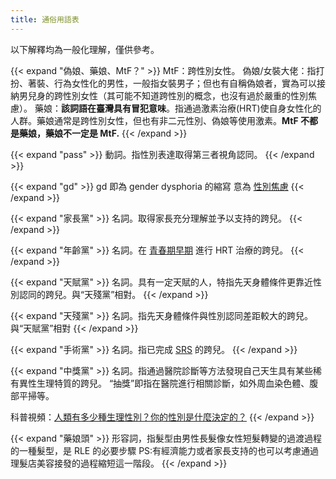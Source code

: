 ```yaml
---
title: 通俗用語表
---
```


以下解釋均為一般化理解，僅供參考。

{{< expand "偽娘、藥娘、MtF？" >}}
MtF：跨性別女性。
偽娘/女裝大佬：指打扮、著裝、行為女性化的男性，一般指女裝男子；但也有自稱偽娘者，實為可以接納男兒身的跨性別女性（其可能不知道跨性別的概念，也沒有過於嚴重的性別焦慮）。
藥娘：**該詞語在臺灣具有冒犯意味**。指通過激素治療(HRT)使自身女性化的人群。藥娘通常是跨性別女性，但也有非二元性別、偽娘等使用激素。**MtF 不都是藥娘，藥娘不一定是 MtF.**
{{< /expand >}}

{{< expand "pass" >}}
動詞。指性別表達取得第三者視角認同。
{{< /expand >}}

{{< expand "gd" >}}
gd 即為 gender dysphoria 的縮寫
意為 [性別焦慮](https://zh.wikipedia.org/zh-cn/性別不安)
{{< /expand >}}

{{< expand "家長黨" >}}
名詞。取得家長充分理解並予以支持的跨兒。
{{< /expand >}}

{{< expand "年齡黨" >}}
名詞。在 [青春期早期](https://zh.wikipedia.org/zh-cn/青春期#階段) 進行 HRT 治療的跨兒。
{{< /expand >}}

{{< expand "天賦黨" >}}
名詞。具有一定天賦的人，特指先天身體條件更靠近性別認同的跨兒。與“天殘黨”相對。
{{< /expand >}}

{{< expand "天殘黨" >}}
名詞。指先天身體條件與性別認同差距較大的跨兒。與“天賦黨”相對
{{< /expand >}}

{{< expand "手術黨" >}}
名詞。指已完成 [SRS](/zh-hant/docs/srs/) 的跨兒。
{{< /expand >}}

{{< expand "中獎黨" >}}
名詞。指通過醫院診斷等方法發現自己天生具有某些稀有異性生理特質的跨兒。
“抽獎”即指在醫院進行相關診斷，如外周血染色體、腹部平掃等。

科普視頻：[人類有多少種生理性別？你的性別是什麼決定的？](https://www.bilibili.com/video/BV1bZ4y1c7eh/)
{{< /expand >}}

{{< expand "藥娘頭" >}}
形容詞，指髮型由男性長髮像女性短髮轉變的過渡過程的一種髮型，是 RLE 的必要步驟
PS:有經濟能力或者家長支持的也可以考慮通過理髮店美容接發的過程縮短這一階段。
{{< /expand >}}
